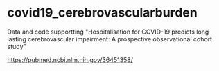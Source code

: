 # covid19_cerebrovascularburden
Data and code supportting "Hospitalisation for COVID-19 predicts long lasting cerebrovascular impairment: A prospective observational cohort study"

https://pubmed.ncbi.nlm.nih.gov/36451358/
